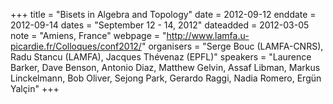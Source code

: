 +++
title = "Bisets in Algebra and Topology"
date = 2012-09-12
enddate = 2012-09-14
dates = "September 12 - 14, 2012"
dateadded = 2012-03-05
note = "Amiens, France"
webpage = "http://www.lamfa.u-picardie.fr/Colloques/conf2012/"
organisers = "Serge Bouc (LAMFA-CNRS), Radu Stancu (LAMFA), Jacques Thévenaz (EPFL)"
speakers = "Laurence Barker, Dave Benson, Antonio Diaz, Matthew Gelvin, Assaf Libman, Markus Linckelmann, Bob Oliver, Sejong Park, Gerardo Raggi, Nadia Romero, Ergün Yalçin"
+++
